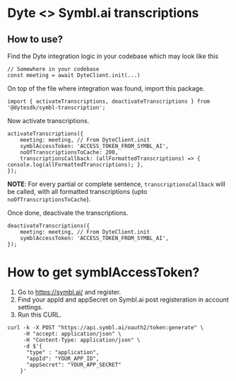 # Dyte <> Symbl.ai transcriptions

## How to use?

Find the Dyte integration logic in your codebase which may look like this

```
// Somewhere in your codebase
const meeting = await DyteClient.init(...)
```

On top of the file where integration was found, import this package.

```
import { activateTranscriptions, deactivateTranscriptions } from '@dytesdk/symbl-transcription';
```

Now activate transcriptions.

```
activateTranscriptions({
    meeting: meeting, // From DyteClient.init
    symblAccessToken: 'ACCESS_TOKEN_FROM_SYMBL_AI',
    noOfTranscriptionsToCache: 200,
    transcriptionsCallback: (allFormattedTranscriptions) => { console.log(allFormattedTranscriptions); },
});
```

<b>NOTE</b>: For every partial or complete sentence, `transcriptionsCallback` will be called, with all formatted transcriptions (upto `noOfTranscriptionsToCache`).

Once done, deactivate the transcriptions.

```
deactivateTranscriptions({
    meeting: meeting, // From DyteClient.init
    symblAccessToken: 'ACCESS_TOKEN_FROM_SYMBL_AI',
});
```

# How to get symblAccessToken?

1. Go to <https://symbl.ai/> and register.
2. Find your appId and appSecret on Symbl.ai post registeration in account settings.
3. Run this CURL.

```
curl -k -X POST "https://api.symbl.ai/oauth2/token:generate" \
     -H "accept: application/json" \
     -H "Content-Type: application/json" \
     -d $'{
      "type" : "application",
      "appId": "YOUR_APP_ID",
      "appSecret": "YOUR_APP_SECRET"
    }'
```
